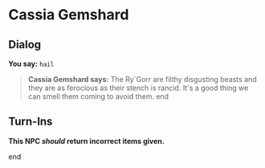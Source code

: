# Cassia Gemshard


## Dialog

**You say:** `hail`



>**Cassia Gemshard says:** The Ry\`Gorr are filthy disgusting beasts and they are as ferocious as their stench is rancid.  It's a good thing we can smell them coming to avoid them.
end



## Turn-Ins



**This NPC *should* return incorrect items given.**

end